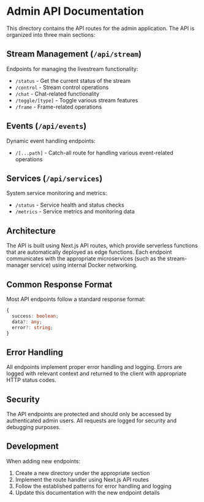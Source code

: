 # Admin API Documentation

This directory contains the API routes for the admin application. The API is organized into three main sections:

## Stream Management (`/api/stream`)

Endpoints for managing the livestream functionality:

- `/status` - Get the current status of the stream
- `/control` - Stream control operations
- `/chat` - Chat-related functionality
- `/toggle/[type]` - Toggle various stream features
- `/frame` - Frame-related operations

## Events (`/api/events`)

Dynamic event handling endpoints:

- `/[...path]` - Catch-all route for handling various event-related operations

## Services (`/api/services`)

System service monitoring and metrics:

- `/status` - Service health and status checks
- `/metrics` - Service metrics and monitoring data

## Architecture

The API is built using Next.js API routes, which provide serverless functions that are automatically deployed as edge functions. Each endpoint communicates with the appropriate microservices (such as the stream-manager service) using internal Docker networking.

## Common Response Format

Most API endpoints follow a standard response format:

```typescript
{
  success: boolean;
  data?: any;
  error?: string;
}
```

## Error Handling

All endpoints implement proper error handling and logging. Errors are logged with relevant context and returned to the client with appropriate HTTP status codes.

## Security

The API endpoints are protected and should only be accessed by authenticated admin users. All requests are logged for security and debugging purposes.

## Development

When adding new endpoints:
1. Create a new directory under the appropriate section
2. Implement the route handler using Next.js API routes
3. Follow the established patterns for error handling and logging
4. Update this documentation with the new endpoint details 